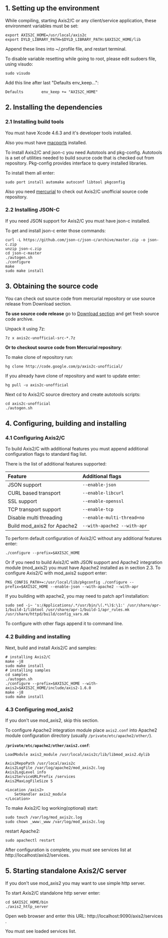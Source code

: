 ## 1. Setting up the environment ##

While compiling, starting Axis2/C or any client/service application, these environment variables must be set:
```
export AXIS2C_HOME=/usr/local/axis2c
export DYLD_LIBRARY_PATH=$DYLD_LIBRARY_PATH:$AXIS2C_HOME/lib
```

Append these lines into ~/.profile file, and restart terminal.

To disable variable resetting while going to root, please edit sudoers file, using visudo:
```
sudo visudo
```

Add this line after last "Defaults        env\_keep...":
```
Defaults        env_keep += "AXIS2C_HOME"
```


## 2. Installing the dependencies ##

### 2.1 Installing build tools ###

You must have Xcode 4.6.3 and it's developer tools installed.

Also you must have [macports](http://www.macports.org/) installed.

To install Axis2/C and json-c you need Autotools and pkg-config.
Autotools is a set of utilities needed to build source code that is checked out from repository. Pkg-config provides interface to query installed libraries.

To install them all enter:
```
sudo port install automake autoconf libtool pkgconfig
```

Also you need [mercurial](http://mercurial.selenic.com/downloads/) to check out Axis2/C unofficial source code repository.

### 2.2 Installing JSON-C ###

If you need JSON support for Axis2/C you must have json-c installed.

To get and install json-c enter those commands:
```
curl -L https://github.com/json-c/json-c/archive/master.zip -o json-c.zip
unzip json-c.zip
cd json-c-master
./autogen.sh
./configure
make
sudo make install
```

## 3. Obtaining the source code ##

You can check out source code from mercurial repository or use source release from Download section.

**To use source code release** go to [Download section](https://code.google.com/p/axis2c-unofficial/downloads/list?q=axis2c-unofficial-src-*.7z) and get fresh source code archive.

Unpack it using 7z:
```
7z x axis2c-unofficial-src-*.7z
```

**Or to checkout source code from Mercurial repository**:

To make clone of repository run:
```
hg clone http://code.google.com/p/axis2c-unofficial/ 
```

If you already have clone of repository and want to update enter:
```
hg pull -u axis2c-unofficial
```

Next cd to Axis2/C source directory and create autotools scripts:
```
cd axis2c-unofficial
./autogen.sh
```


## 4. Configuring, building and installing ##

### 4.1 Configuring Axis2/C ###

To build Axis2/C with additional features you must append additional configuration flags to standard flag list.

There is the list of additional features supported:

| **Feature**                    | **Additional flags**          |
|:-------------------------------|:------------------------------|
| JSON support                   | `--enable-json`               |
| CURL based transport           | `--enable-libcurl`            |
| SSL support                    | `--enable-openssl`            |
| TCP transport support          | `--enable-tcp`                |
| Disable multi threading        | `--enable-multi-thread=no`    |
| Build mod\_axis2 for Apache2   | `--with-apache2 --with-apr`   |


To perform default configuration of Axis2/C without any additional features enter:
```
./configure --prefix=$AXIS2C_HOME
```

Or if you need to build Axis2/C with JSON support and Apache2 integration module (mod\_axis2) you must have Apache2 installed as in section 2.3. To configure Axis2/C with mod\_axis2 support enter:
```
PKG_CONFIG_PATH+=:/usr/local/lib/pkgconfig ./configure --prefix=$AXIS2C_HOME --enable-json --with-apache2 --with-apr
```

If you building with apache2, you may need to patch apr1 installation:
```
sudo sed -i~ 's:/Applications/.*/usr/bin/\(.*\)$:\1:' /usr/share/apr-1/build-1/libtool /usr/share/apr-1/build-1/apr_rules.mk /usr/share/httpd/build/config_vars.mk
```

To configure with other flags append it to command line.

### 4.2 Building and installing ###

Next, build and install Axis2/C and samples:
```
# installing Axis2/C
make -j8
sudo make install
# installing samples
cd samples
./autogen.sh
./configure --prefix=$AXIS2C_HOME --with-axis2=$AXIS2C_HOME/include/axis2-1.6.0
make -j8
sudo make install
```

### 4.3 Configuring mod\_axis2 ###

If you don't use mod\_axis2, skip this section.

To configure Apache2 integration module place `axis2.conf` into Apache2 module configuration directory (usually `/private/etc/apache2/other/`).

**`/private/etc/apache2/other/axis2.conf`**:
```
LoadModule axis2_module /usr/local/axis2c/lib/libmod_axis2.dylib

Axis2RepoPath /usr/local/axis2c
Axis2LogFile /var/log/apache2/mod_axis2c.log
Axis2LogLevel info
Axis2ServiceURLPrefix /services
Axis2MaxLogFileSize 5

<Location /axis2>
    SetHandler axis2_module
</Location>
```

To make Axis2/C log working(optional) start:
```
sudo touch /var/log/mod_axis2c.log
sudo chown _www:_www /var/log/mod_axis2c.log
```

restart Apache2:

```
sudo apachectl restart
```

After configuration is complete, you must see services list at http://localhost/axis2/services.

## 5. Starting standalone Axis2/C server ##

If you don't use mod\_axis2 you may want to use simple http server.

To start Axis2/C standalone http server enter:

```
cd $AXIS2C_HOME/bin
./axis2_http_server
```

Open web browser and enter this URL: http://localhost:9090/axis2/services .

You must see loaded services list.
